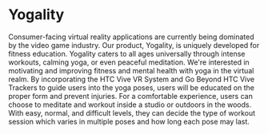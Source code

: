 # Yogality
Consumer-facing virtual reality applications are currently being dominated by the video game industry. Our product, Yogality, is uniquely developed for fitness education. Yogality caters to all ages universally through intense workouts, calming yoga, or even peaceful meditation. We're interested in motivating and improving fitness and mental health with yoga in the virtual realm. By incorporating the HTC Vive VR System and Go Beyond HTC Vive Trackers to guide users into the yoga poses, users will be educated on the proper form and prevent injuries. For a comfortable experience, users can choose to meditate and workout inside a studio or outdoors in the woods. With easy, normal, and difficult levels, they can decide the type of workout session which varies in multiple poses and how long each pose may last.
